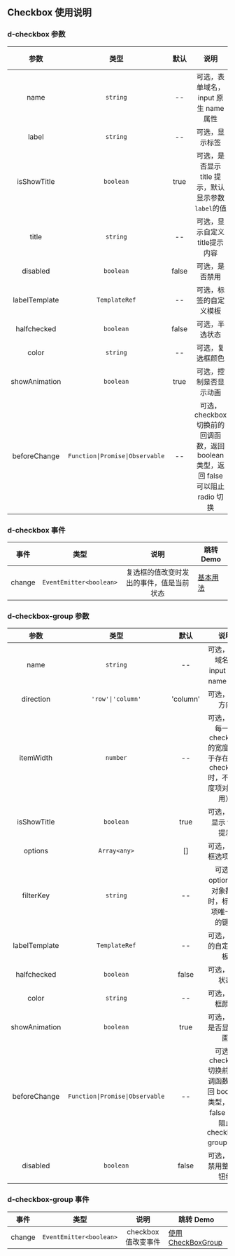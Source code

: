## Checkbox 使用说明

### d-checkbox 参数

|     参数      |     类型      | 默认  |                 说明                 | 跳转 Demo                                        |
| :-----------: | :-----------: | :---: | :----------------------------------: | ------------------------------------------------ |
|     name      |   `string`    |  --   | 可选，表单域名，input 原生 name 属性 | [基本用法](/components/checkbox/demo#checkbox-basic) |
|     label     |   `string`    |  --   |            可选，显示标签            | [基本用法](/components/checkbox/demo#checkbox-basic) |
|  isShowTitle  |   `boolean`   | true  | 可选，是否显示 title 提示，默认显示参数`label`的值 | [基本用法](/components/checkbox/demo#checkbox-basic) |
|     title     |   `string`    |  --   |    可选，显示自定义title提示内容      | [基本用法](/components/checkbox/demo#checkbox-basic) |
|   disabled    |   `boolean`   | false |            可选，是否禁用            | [基本用法](/components/checkbox/demo#checkbox-basic) |
| labelTemplate | `TemplateRef` |  --   |        可选，标签的自定义模板        | [基本用法](/components/checkbox/demo#checkbox-basic) |
|  halfchecked  |   `boolean`   | false |            可选，半选状态            | [基本用法](/components/checkbox/demo#checkbox-basic) |
|     color     |   `string`    |  --   |           可选，复选框颜色           | [基本用法](/components/checkbox/demo#checkbox-basic) |
| showAnimation |   `boolean`   | true  |        可选，控制是否显示动画        | [基本用法](/components/checkbox/demo#checkbox-basic) |
| beforeChange | `Function\|Promise\|Observable` | -- | 可选，checkbox 切换前的回调函数，返回 boolean 类型，返回 false 可以阻止 radio 切换 | [回调切换](/components/checkbox/demo#condition-change) |

### d-checkbox 事件

|  事件  |          类型           |                   说明                   | 跳转 Demo                                        |
| :----: | :---------------------: | :--------------------------------------: | ------------------------------------------------ |
| change | `EventEmitter<boolean>` | 复选框的值改变时发出的事件，值是当前状态 | [基本用法](/components/checkbox/demo#checkbox-basic) |

### d-checkbox-group 参数

|     参数      |       类型        |   默认   |                        说明                                         | 跳转 Demo                                    |
| :-----------: | :---------------: | :------: | :------------------------------------------------:                  | -------------------------------------------- |
|     name      |     `string`      |    --    |        可选，表单域名，input 原生 name 属性                         | [使用CheckBoxGroup](/components/checkbox/demo#tabs-group) |
|   direction   | `'row'\|'column'` | 'column' |                   可选，显示方向                                    | [使用CheckBoxGroup](/components/checkbox/demo#tabs-group) |
|   itemWidth   |      `number`     |    --    | 可选，表示每一项checkbox的宽度（用于存在多行checkbox时，不同长度项对齐使用）|[使用CheckBoxGroup](/components/checkbox/demo#tabs-group) |
|  isShowTitle  |     `boolean`     |   true   |             可选，是否显示 title 提示                                | [使用CheckBoxGroup](/components/checkbox/demo#tabs-group) |
|    options    |   `Array<any>`    |    []    |                可选，复选框选项数组                                  | [使用CheckBoxGroup](/components/checkbox/demo#tabs-group) |
|   filterKey   |     `string`      |    --    | 可选，options 为对象数组时，标识选项唯一 id 的键值                    | [使用CheckBoxGroup](/components/checkbox/demo#tabs-group) |
| labelTemplate |   `TemplateRef`   |    --    |               可选，标签的自定义模板                                 | [使用CheckBoxGroup](/components/checkbox/demo#tabs-group) |
|  halfchecked  |     `boolean`     |  false   |                   可选，半选状态                                     |                                                          |
|     color     |     `string`      |    --    |                  可选，复选框颜色                                    | [使用CheckBoxGroup](/components/checkbox/demo#tabs-group) |
| showAnimation |     `boolean`     |   true   |               可选，控制是否显示动画                                 | [使用CheckBoxGroup](/components/checkbox/demo#tabs-group) |
| beforeChange  | `Function\|Promise\|Observable` | -- | 可选，checkbox 切换前的回调函数，返回 boolean 类型，返回 false 可以阻止 checkbox-group 切换 | [回调切换](/components/checkbox/demo#condition-change) |
| disabled |   `boolean`    | false |        可选，是否禁用整个按钮组     | [使用CheckBoxGroup](/components/checkbox/demo#tabs-group) |

### d-checkbox-group 事件

|  事件  |          类型           |        说明         | 跳转 Demo                                    |
| :----: | :---------------------: | :-----------------: | -------------------------------------------- |
| change | `EventEmitter<boolean>` | checkbox 值改变事件 | [使用CheckBoxGroup](/components/checkbox/demo#tabs-group) |
